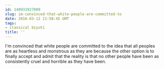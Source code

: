 ```yaml
---
id: 140931927009
slug: im-convinced-that-white-people-are-committed-to
date: 2016-03-12 21:58:45 GMT
tags:
- classical biyuti
title: ''
---
```

I'm convinced that white people are committed to the idea that all peoples are as heartless and monstrous as they are because the other option is to finally accept and admit that the reality is that no other people have been as consistently cruel and horrible as they have been. 